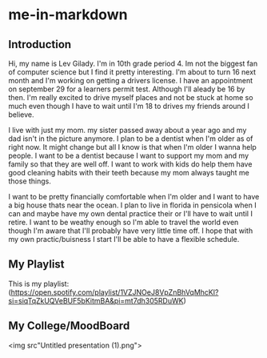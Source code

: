 # me-in-markdown


## Introduction
  Hi, my name is Lev Gilady. I'm in 10th grade period 4. Im not the biggest fan of computer science but I find it pretty interesting. 
I'm about to turn 16 next month and I'm working on getting a drivers license. I have an appointment on september 29 for a learners permit test. Although I'll aleady be 16 by then. I'm really excited to drive myself places and not be stuck at home so much even though I have to wait until I'm 18 to drives my friends around I believe. 

I live with just my mom. my sister passed away about a year ago and my dad isn't in the picture anymore.
I plan to be a dentist when I'm older as of right now. It might change but all I know is that when I'm older I wanna help people. I want to be a dentist because I want to support my mom and my family so that they are well off. I want to work with kids do help them have good cleaning habits with their teeth because my mom always taught me those things. 

I want to be pretty financially comfortable when I'm older and I want to have a big house thats near the ocean. I plan to live in florida in pensicola when I can and maybe have my own dental practice their or I'll have to wait until I retire. I want to be weathy enough so I'm able to travel the world even though I'm aware that I'll probably have very little time off. I hope that with my own practic/buisness I start I'll be able to have a flexible schedule. 


## My Playlist
This is my playlist:(https://open.spotify.com/playlist/1VZJNOeJ8VpZnBhVqMhcKl?si=siqTqZkUQVeBUF5bKitmBA&pi=mt7dh305RDuWK)
## My College/MoodBoard
<img src"Untitled presentation (1).png">
